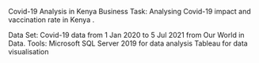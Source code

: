 Covid-19 Analysis in Kenya
Business Task: 
Analysing Covid-19 impact and vaccination rate in Kenya .

Data Set: 
Covid-19 data from 1 Jan 2020 to 5 Jul 2021 from Our World in Data.
Tools: 
Microsoft SQL Server 2019 for data analysis
Tableau for data visualisation
